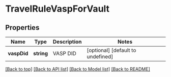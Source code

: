 # TravelRuleVaspForVault

## Properties

|Name | Type | Description | Notes|
|------------ | ------------- | ------------- | -------------|
|**vaspDid** | **string** | VASP DID | [optional] [default to undefined]|




[[Back to top]](#) [[Back to API list]](../../README.md#documentation-for-api-endpoints) [[Back to Model list]](../../README.md#documentation-for-models) [[Back to README]](../../README.md)

